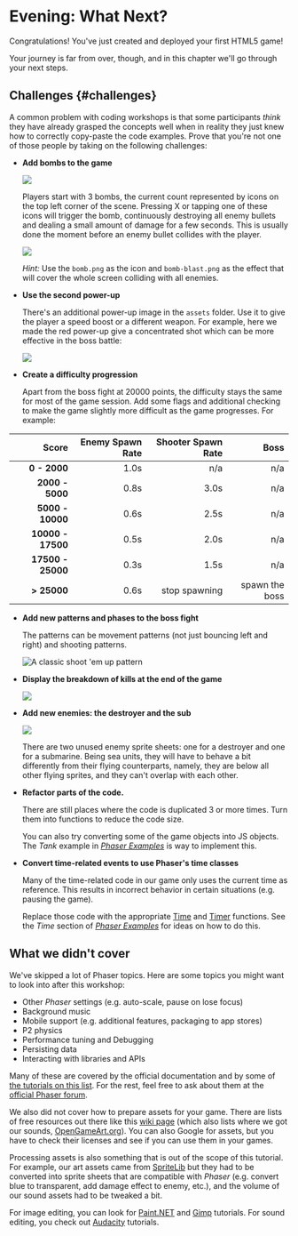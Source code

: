 # Evening: What Next?

Congratulations! You've just created and deployed your first HTML5 game!

Your journey is far from over, though, and in this chapter we'll go through your next steps.

## Challenges {#challenges}

A common problem with coding workshops is that some participants _think_ they have already grasped the concepts well when in reality they just knew how to correctly copy-paste the code examples. Prove that you're not one of those people by taking on the following challenges:

* **Add bombs to the game**

    ![](images/bomb_icons.png)

    Players start with 3 bombs, the current count represented by icons on the top left corner of the scene. Pressing X or tapping one of these icons will trigger the bomb, continuously destroying all enemy bullets and dealing a small amount of damage for a few seconds. This is usually done the moment before an enemy bullet collides with the player.

    ![](images/bomb_blast.png)

    *Hint:* Use the `bomb.png` as the icon and `bomb-blast.png` as the effect that will cover the whole screen colliding with all enemies.

* **Use the second power-up**

    There's an additional power-up image in the `assets` folder. Use it to give the player a speed boost or a different weapon. For example, here we made the red power-up give a concentrated shot which can be more effective in the boss battle:

    ![](images/powerup2.png)

* **Create a difficulty progression**
    
    Apart from the boss fight at 20000 points, the difficulty stays the same for most of the game session. Add some flags and additional checking to make the game slightly more difficult as the game progresses. For example:

| Score             | Enemy Spawn Rate | Shooter Spawn Rate |           Boss |
| -----------------:| ----------------:| ------------------:| --------------:|
|      **0 - 2000** |             1.0s |                n/a |            n/a |
|   **2000 - 5000** |             0.8s |               3.0s |            n/a |
|  **5000 - 10000** |             0.6s |               2.5s |            n/a |
| **10000 - 17500** |             0.5s |               2.0s |            n/a |
| **17500 - 25000** |             0.3s |               1.5s |            n/a |
|       **> 25000** |             0.6s |      stop spawning | spawn the boss |

* **Add new patterns and phases to the boss fight**

    The patterns can be movement patterns (not just bouncing left and right) and shooting patterns.

    ![A classic shoot 'em up pattern](images/boss_pattern.png)

* **Display the breakdown of kills at the end of the game**

    ![](images/breakdown.png)

* **Add new enemies: the destroyer and the sub**

    ![](images/new_enemies.png)

    There are two unused enemy sprite sheets: one for a destroyer and one for a submarine. Being sea units, they will have to behave a bit differently from their flying counterparts, namely, they are below all other flying sprites, and they can't overlap with each other.

* **Refactor parts of the code.**

    There are still places where the code is duplicated 3 or more times. Turn them into functions to reduce the code size.

    You can also try converting some of the game objects into JS objects. The _Tank_ example in [_Phaser Examples_](http://examples.phaser.io/) is way to implement this.

* **Convert time-related events to use Phaser's time classes**

    Many of the time-related code in our game only uses the current time as reference. This results in incorrect behavior in certain situations (e.g. pausing the game).

    Replace those code with the appropriate [Time](http://docs.phaser.io/Phaser.Time.html) and [Timer](http://docs.phaser.io/Phaser.Timer.html) functions. See the _Time_ section of [_Phaser Examples_](http://examples.phaser.io/) for ideas on how to do this.

## What we didn't cover

We've skipped a lot of Phaser topics. Here are some topics you might want to look into after this workshop:

* Other _Phaser_ settings (e.g. auto-scale, pause on lose focus)
* Background music
* Mobile support (e.g. additional features, packaging to app stores)
* P2 physics
* Performance tuning and Debugging
* Persisting data
* Interacting with libraries and APIs

Many of these are covered by the official documentation and by some of [the tutorials on this list](http://www.lessmilk.com/phaser-tutorial/). For the rest, feel free to ask about them at the [official Phaser forum](http://www.html5gamedevs.com/forum/14-phaser/).

We also did not cover how to prepare assets for your game. There are lists of free resources out there like this [wiki page](http://freegamedev.net/wiki/Art_asset_resources) (which also lists where we got our sounds, [OpenGameArt.org](http://opengameart.org/)). You can also Google for assets, but you have to check their licenses and see if you can use them in your games.

Processing assets is also something that is out of the scope of this tutorial. For example, our art assets came from [SpriteLib](http://www.widgetworx.com/spritelib/) but they had to be converted into sprite sheets that are compatible with _Phaser_ (e.g. convert blue to transparent, add damage effect to enemy, etc.), and the volume of our sound assets had to be tweaked a bit.

For image editing, you can look for [Paint.NET](http://www.getpaint.net/) and [Gimp](http://www.gimp.org/) tutorials. For sound editing, you check out [Audacity](http://audacity.sourceforge.net/) tutorials.
